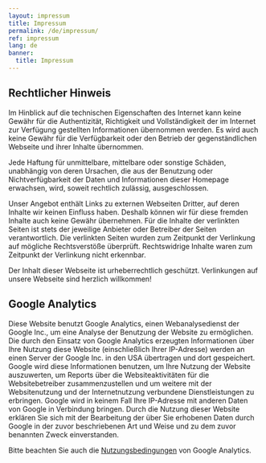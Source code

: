 ```yaml
---
layout: impressum
title: Impressum
permalink: /de/impressum/
ref: impressum
lang: de
banner:
  title: Impressum
---
```


## Rechtlicher Hinweis

Im Hinblick auf die technischen Eigenschaften des Internet kann keine Gewähr für die Authentizität, Richtigkeit und Vollständigkeit der im Internet zur Verfügung gestellten Informationen übernommen werden. Es wird auch keine Gewähr für die Verfügbarkeit oder den Betrieb der gegenständlichen Webseite und ihrer Inhalte übernommen.

Jede Haftung für unmittelbare, mittelbare oder sonstige Schäden, unabhängig von deren Ursachen, die aus der Benutzung oder Nichtverfügbarkeit der Daten und Informationen dieser Homepage erwachsen, wird, soweit rechtlich zulässig, ausgeschlossen.

Unser Angebot enthält Links zu externen Webseiten Dritter, auf deren Inhalte wir keinen Einfluss haben. Deshalb können wir für diese fremden Inhalte auch keine Gewähr übernehmen. Für die Inhalte der verlinkten Seiten ist stets der jeweilige Anbieter oder Betreiber der Seiten verantwortlich. Die verlinkten Seiten wurden zum Zeitpunkt der Verlinkung auf mögliche Rechtsverstöße überprüft. Rechtswidrige Inhalte waren zum Zeitpunkt der Verlinkung nicht erkennbar.

Der Inhalt dieser Webseite ist urheberrechtlich geschützt. Verlinkungen auf unsere Webseite sind herzlich willkommen!


## Google Analytics

Diese Website benutzt Google Analytics, einen Webanalysedienst der Google Inc., um eine Analyse der Benutzung der Website zu ermöglichen. Die durch den Einsatz von Google Analytics erzeugten Informationen über Ihre Nutzung diese Website (einschließlich Ihrer IP-Adresse) werden an einen Server der Google Inc. in den USA übertragen und dort gespeichert. Google wird diese Informationen benutzen, um Ihre Nutzung der Website auszuwerten, um Reports über die Websiteaktivitäten für die Websitebetreiber zusammenzustellen und um weitere mit der Websitenutzung und der Internetnutzung verbundene Dienstleistungen zu erbringen. Google wird in keinem Fall Ihre IP-Adresse mit anderen Daten von Google in Verbindung bringen. Durch die Nutzung dieser Website erklären Sie sich mit der Bearbeitung der über Sie erhobenen Daten durch Google in der zuvor beschriebenen Art und Weise und zu dem zuvor benannten Zweck einverstanden.

Bitte beachten Sie auch die [Nutzungsbedingungen](http://www.google.com/intl/de/analytics/tos.html) von Google Analytics.
